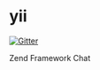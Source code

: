 yii
===

[![Gitter](https://badges.gitter.im/Join%20Chat.svg)](https://gitter.im/php-ua/yii?utm_source=badge&utm_medium=badge&utm_campaign=pr-badge&utm_content=badge)

Zend Framework Chat

